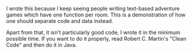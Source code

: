 I wrote this because I keep seeing people writing text-based adventure games which have
one function per room. This is a demonstration of how one should separate code and data
instead.

Apart from that, it isn't particularly good code, I wrote it in the minimum possible time.
If you want to do it properly, read Robert C. Martin's "Clean Code" and then do it in
Java.
